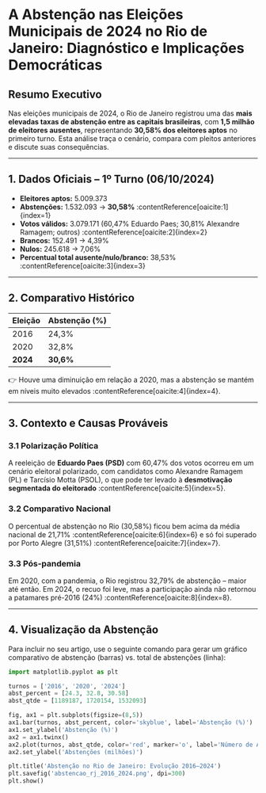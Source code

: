 # A Abstenção nas Eleições Municipais de 2024 no Rio de Janeiro: Diagnóstico e Implicações Democráticas

## Resumo Executivo

Nas eleições municipais de 2024, o Rio de Janeiro registrou uma das **mais elevadas taxas de abstenção entre as capitais brasileiras**, com **1,5 milhão de eleitores ausentes**, representando **30,58% dos eleitores aptos** no primeiro turno. Esta análise traça o cenário, compara com pleitos anteriores e discute suas consequências.

---

## 1. Dados Oficiais – 1º Turno (06/10/2024)

- **Eleitores aptos:** 5.009.373  
- **Abstenções:** 1.532.093 → **30,58%** :contentReference[oaicite:1]{index=1}  
- **Votos válidos:** 3.079.171 (60,47% Eduardo Paes; 30,81% Alexandre Ramagem; outros) :contentReference[oaicite:2]{index=2}  
- **Brancos:** 152.491 → 4,39%  
- **Nulos:** 245.618 → 7,06%  
- **Percentual total ausente/nulo/branco:** 38,53% :contentReference[oaicite:3]{index=3}

---

## 2. Comparativo Histórico

| Eleição | Abstenção (%) |
|---------|----------------|
| 2016    | 24,3%          |
| 2020    | 32,8%          |
| **2024**| **30,6%**      |

👉 Houve uma diminuição em relação a 2020, mas a abstenção se mantém em níveis muito elevados :contentReference[oaicite:4]{index=4}.

---

## 3. Contexto e Causas Prováveis

### 3.1 Polarização Política
A reeleição de **Eduardo Paes (PSD)** com 60,47% dos votos ocorreu em um cenário eleitoral polarizado, com candidatos como Alexandre Ramagem (PL) e Tarcísio Motta (PSOL), o que pode ter levado à **desmotivação segmentada do eleitorado** :contentReference[oaicite:5]{index=5}.

### 3.2 Comparativo Nacional
O percentual de abstenção no Rio (30,58%) ficou bem acima da média nacional de 21,71% :contentReference[oaicite:6]{index=6} e só foi superado por Porto Alegre (31,51%) :contentReference[oaicite:7]{index=7}.

### 3.3 Pós-pandemia
Em 2020, com a pandemia, o Rio registrou 32,79% de abstenção – maior até então. Em 2024, o recuo foi leve, mas a participação ainda não retornou a patamares pré-2016 (24%) :contentReference[oaicite:8]{index=8}.

---

## 4. Visualização da Abstenção

Para incluir no seu artigo, use o seguinte comando para gerar um gráfico comparativo de abstenção (barras) vs. total de abstenções (linha):

```python
import matplotlib.pyplot as plt

turnos = ['2016', '2020', '2024']
abst_percent = [24.3, 32.8, 30.58]
abst_qtde = [1189187, 1720154, 1532093]

fig, ax1 = plt.subplots(figsize=(8,5))
ax1.bar(turnos, abst_percent, color='skyblue', label='Abstenção (%)')
ax1.set_ylabel('Abstenção (%)')
ax2 = ax1.twinx()
ax2.plot(turnos, abst_qtde, color='red', marker='o', label='Número de Abstenções')
ax2.set_ylabel('Abstenções (milhões)')

plt.title('Abstenção no Rio de Janeiro: Evolução 2016–2024')
plt.savefig('abstencao_rj_2016_2024.png', dpi=300)
plt.show()
